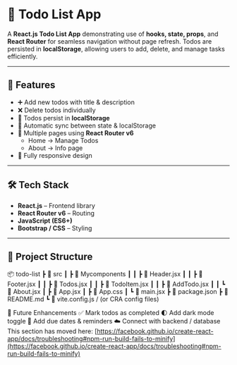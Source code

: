 # 📝 Todo List App

A **React.js Todo List App** demonstrating use of **hooks, state, props**, and **React Router** for seamless navigation without page refresh. Todos are persisted in **localStorage**, allowing users to add, delete, and manage tasks efficiently.

---

## 🚀 Features

- ➕ Add new todos with title & description
- ❌ Delete todos individually
- 💾 Todos persist in **localStorage**
- 🔄 Automatic sync between state & localStorage
- 📜 Multiple pages using **React Router v6**
  - Home → Manage Todos
  - About → Info page
- 📱 Fully responsive design

---

## 🛠️ Tech Stack

- **React.js** – Frontend library
- **React Router v6** – Routing
- **JavaScript (ES6+)**
- **Bootstrap / CSS** – Styling

---

## 📂 Project Structure

📦 todo-list
┣ 📂 src
┃ ┣ 📂 Mycomponents
┃ ┃ ┣ 📜 Header.jsx
┃ ┃ ┣ 📜 Footer.jsx
┃ ┃ ┣ 📜 Todos.jsx
┃ ┃ ┣ 📜 TodoItem.jsx
┃ ┃ ┣ 📜 AddTodo.jsx
┃ ┃ ┗ 📜 About.jsx
┃ ┣ 📜 App.jsx
┃ ┣ 📜 App.css
┃ ┗ 📜 main.jsx
┣ 📜 package.json
┣ 📜 README.md
┗ 📜 vite.config.js / (or CRA config files)

🌟 Future Enhancements
✅ Mark todos as completed
🌓 Add dark mode toggle
🔔 Add due dates & reminders
☁️ Connect with backend / database
This section has moved here: [https://facebook.github.io/create-react-app/docs/troubleshooting#npm-run-build-fails-to-minify](https://facebook.github.io/create-react-app/docs/troubleshooting#npm-run-build-fails-to-minify)
